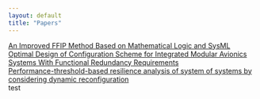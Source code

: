```yaml
---
layout: default
title: "Papers"
---
```


[An Improved FFIP Method Based on Mathematical Logic and SysML](https://www.mdpi.com/2076-3417/11/8/3534)<br/>
[Optimal Design of Configuration Scheme for Integrated Modular Avionics Systems With Functional Redundancy Requirements](https://ieeexplore.ieee.org/abstract/document/9099838)<br/>
[Performance-threshold-based resilience analysis of system of systems by considering dynamic reconfiguration](https://journals.sagepub.com/doi/abs/10.1177/0954405420937528)<br/>
test
